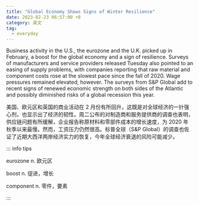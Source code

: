 ```yaml
---
title: "Global Economy Shows Signs of Winter Resilience"
date: 2023-02-23 06:57:00 +8
category: 英文
tag:
  - everyday
---
```


Business activity in the U.S., the eurozone and the U.K. picked up in February, a boost for the global economy and a sign of resilience. Surveys of manufacturers and service providers released Tuesday also pointed to an easing of supply problems, with companies reporting that raw material and component costs rose at the slowest pace since the fall of 2020. Wage pressures remained elevated, however. The surveys from S&P Global add to recent signs of renewed economic strength on both sides of the Atlantic and possibly diminished risks of a global recession this year.

美国、欧元区和英国的商业活动在 2 月份有所回升，这既是对全球经济的一针强心剂，也显示出了经济的韧性。周二公布的对制造商和服务提供商的调查也表明，供应链问题有所缓解，企业报告称原材料和零部件成本的增长速度，为 2020 年秋季以来最慢。然而，工资压力仍然很高。标普全球（S&P Global）的调查也佐证了近期大西洋两岸经济实力的恢复，今年全球经济衰退的风险可能减少。

::: info tips

eurozone n. 欧元区

boost n. 促进，增长

component n. 零件，要素

:::
